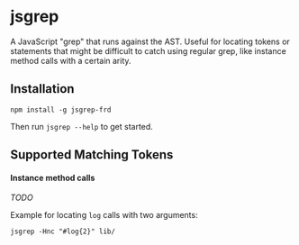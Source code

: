 # jsgrep

A JavaScript "grep" that runs against the AST. Useful for locating tokens or
statements that might be difficult to catch using regular grep, like instance
method calls with a certain arity.

## Installation

```shell
npm install -g jsgrep-frd
```

Then run `jsgrep --help` to get started.

## Supported Matching Tokens

#### Instance method calls

_TODO_

Example for locating `log` calls with two arguments:

```shell
jsgrep -Hnc "#log{2}" lib/
```
